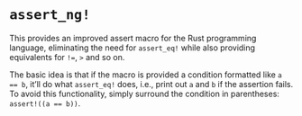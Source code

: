 `assert_ng!`
============

This provides an improved assert macro for the Rust programming language,
eliminating the need for `assert_eq!` while also providing equivalents for `!=`,
`>` and so on.

The basic idea is that if the macro is provided a condition formatted like `a ==
b`, it’ll do what `assert_eq!` does, i.e., print out `a` and `b` if the
assertion fails. To avoid this functionality, simply surround the condition in
parentheses: `assert!((a == b))`.
